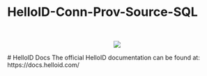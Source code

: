# HelloID-Conn-Prov-Source-SQL
<br />
<p align="center"> 
  <img src="https://www.github.com/test.png">
</p>
# HelloID Docs
The official HelloID documentation can be found at: https://docs.helloid.com/
